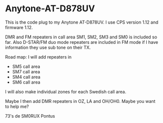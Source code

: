 # Anytone-AT-D878UV

This is the code plug to my Anytone AT-D878UV. I use CPS version 1.12 and firmware 1.12.

DMR and FM repeaters in call area SM1, SM2, SM3 and SM0 is included so far. Also D-STAR/FM duo mode repeaters are included in FM mode if I have information they use sub tone on their TX.

Road map:
I will add repeaters in
* SM5 call area
* SM7 call area
* SM4 call area
* SM6 call area

I will also make individual zones for each Swedish call area.

Maybe I then add DMR repeaters in OZ, LA and OH/OH0. Maybe you want to help me?

73's de SM0RUX Pontus
